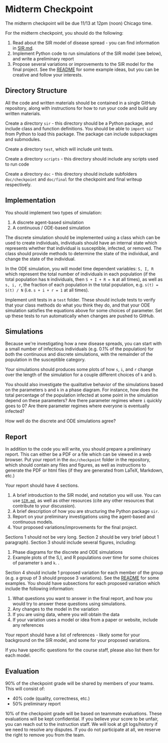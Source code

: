 # Midterm Checkpoint

The midterm checkpoint will be due 11/13 at 12pm (noon) Chicago time.

For the midterm checkpoint, you should do the following:
1. Read about the SIR model of disease spread - you can find information in [SIR.md](SIR.md).
2. Implement Python code to run simulations of the SIR model (see below), and write a preliminary report
3. Propose several variations or improvements to the SIR model for the final project.  See the  [README](README.md) for some example ideas, but you can be creative and follow your interests.

## Directory Structure

All the code and written materials should be contained in a single GitHub repository, along with instructions for how to run your code and build any written materials.

Create a directory `sir` - this directory should be a Python package, and include class and function definitions.  You should be able to `import sir` from Python to load this package. The package can include subpackages and submodules.

Create a directory `test`, which will include unit tests.

Create a directory `scripts` - this directory should include any scripts used to run code

Create a directory `doc` - this directory should include subfolders `doc/checkpoint` and `doc/final` for the checkpoint and final writeup respectively.


## Implementation

You should implement two types of simulation:
1. A discrete agent-based simulation
2. A continuous / ODE-based simulation

The discrete simulation should be implemented using a class which can be used to create individuals, individuals should have an internal state which represents whether that individual is susceptible, infected, or removed.  The class should provide methods to determine the state of the individual, and change the state of the individual.

In the ODE simulation, you will model time dependent variables: `S, I, R` which represent the total number of individuals in each population (if the total population has `N` individuals, then `S + I + R = N` at all times), as well as `s, i, r`, the fraction of each population in the total population, e.g. `s(t) = S(t) / N` (i.e. `s + i + r = 1` at all times).

Implement unit tests in a `test` folder.  These should include tests to verify that your class methods do what you think they do, and that your ODE simulation satisfies the equations above for some choices of parameter.  Set up these tests to run automatically when changes are pushed to GitHub.

## Simulations

Because we're investigating how a new disease spreads, you can start with a small number of infectious individuals (e.g. 0.1% of the population) for both the continuous and discrete simulations, with the remainder of the population in the susceptible category.

Your simulations should produces some plots of how `s`, `i`, and `r` change over the length of the simulation for a couple different choices of `k` and `b`.

You should also investigate the qualitative behavior of the simulations based on the parameters `b` and `k` in a phase diagram.  For instance, how does the total percentage of the population infected at some point in the simulation depend on these parameters?  Are there parameter regimes where `i` quickly goes to 0?  Are there parameter regimes where everyone is eventually infected?

How well do the discrete and ODE simulations agree?

## Report

In addition to the code you will write, you should prepare a preliminary report.  This can either be a PDF or a file which can be viewed in a web browser.  Put your report in the `doc/checkpoint` folder in the repository, which should contain any files and figures, as well as instructions to generate the PDF or html files (if they are generated from LaTeX, Markdown, etc.)

Your report should have 4 sections.
1. A brief introduction to the SIR model, and notation you will use.  You can use [`SIR.md`](SIR.md), as well as other resources (cite any other resources that contribute to your discussion).
2. A brief description of how you are structuring the Python package `sir`.
3. Report on your preliminary investigations using the agent-based and continuous models.
4. Your proposed variations/improvements for the final project.

Sections 1 should not be very long.  Section 2 should be very brief (about 1 paragraph). Section 3 should include several figures, including:
1. Phase diagrams for the discrete and ODE simulations
2. Example plots of the S,I, and R populations over time for some choices of parameter `b` and `k`.
.  

Section 4 should include 1 proposed variation for each member of the group (e.g. a group of 3 should propose 3 variations).  See the [README](README.md) for some examples.  You should have subsections for each proposed variation which include the following information:
1. What questions you want to answer in the final report, and how you would try to answer these questions using simulations.
2. Any changes to the model in the variation
3. If you are using data, where you will obtain the data
4. If your variation uses a model or idea from a paper or website, include any references

Your report should have a list of references - likely some for your background on the SIR model, and some for your proposed variations.

If you have specific questions for the course staff, please also list them for each model.

## Evaluation

90% of the checkpoint grade will be shared by members of your teams.  This will consist of:
* 40% code (quality, correctness, etc.)
* 50% preliminary report

10% of the checkpoint grade will be based on teammate evaluations.  These evaluations will be kept confidential.  If you believe your score to be unfair, you can reach out to the instruction staff.  We will look at git logs/history if we need to resolve any disputes.  If you do not participate at all, we reserve the right to remove you from the team.

